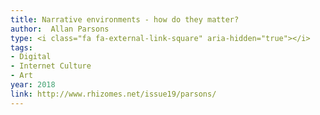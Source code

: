 ```yaml
---
title: Narrative environments - how do they matter?
author:  Allan Parsons
type: <i class="fa fa-external-link-square" aria-hidden="true"></i>
tags:
- Digital
- Internet Culture
- Art
year: 2018
link: http://www.rhizomes.net/issue19/parsons/
---
```


